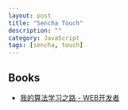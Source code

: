 ```yaml
---
layout: post
title: "Sencha Touch"
description: ""
category: JavaScript
tags: [sencha, touch]
--- 
```


## Books

- [我的算法学习之路 - WEB开发者](http://www.admin10000.com/document/4355.html)